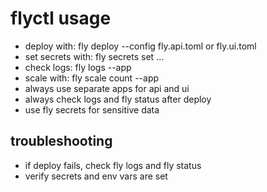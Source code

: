 # flyctl usage

- deploy with: fly deploy --config fly.api.toml or fly.ui.toml
- set secrets with: fly secrets set ...
- check logs: fly logs --app <app>
- scale with: fly scale count <n> --app <app>
- always use separate apps for api and ui
- always check logs and fly status after deploy
- use fly secrets for sensitive data

## troubleshooting
- if deploy fails, check fly logs and fly status
- verify secrets and env vars are set
